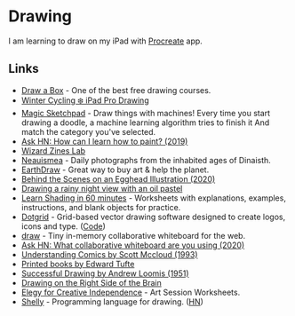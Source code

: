 # Drawing

I am learning to draw on my iPad with [Procreate](https://procreate.art) app.

## Links

* [Draw a Box](https://drawabox.com/) - One of the best free drawing courses.
* [Winter Cycling ❄️ iPad Pro Drawing](https://www.youtube.com/watch?v=4FGEX8yZqiM&app=desktop)
* [Magic Sketchpad](https://magic-sketchpad.glitch.me/) - Draw things with machines! Every time you start drawing a doodle, a machine learning algorithm tries to finish it And match the category you've selected.
* [Ask HN: How can I learn how to paint? \(2019\)](https://news.ycombinator.com/item?id=19375624)
* [Wizard Zines Lab](https://wizardzines.substack.com/archive)
* [Neauismea](https://neauoire.github.io/neauismea/) - Daily photographs from the inhabited ages of Dinaisth.
* [EarthDraw](https://earthdraw.org/) - Great way to buy art & help the planet.
* [Behind the Scenes on an Egghead Illustration \(2020\)](https://community.egghead.io/t/behind-the-scenes-on-an-egghead-illustration/1830)
* [Drawing a rainy night view with an oil pastel](https://www.youtube.com/watch?v=6qCp2smmxs8)
* [Learn Shading in 60 minutes](https://galshir.com/shading) - Worksheets with explanations, examples, instructions, and blank objects for practice.
* [Dotgrid](https://hundredrabbits.itch.io/dotgrid) - Grid-based vector drawing software designed to create logos, icons and type. \([Code](https://github.com/hundredrabbits/Dotgrid)\)
* [draw](https://github.com/thesephist/draw) - Tiny in-memory collaborative whiteboard for the web.
* [Ask HN: What collaborative whiteboard are you using \(2020\)](https://news.ycombinator.com/item?id=23272054)
* [Understanding Comics by Scott Mccloud \(1993\)](http://scottmccloud.com/2-print/1-uc/index.html)
* [Printed books by Edward Tufte](https://www.edwardtufte.com/tufte/)
* [Successful Drawing by Andrew Loomis \(1951\)](https://www.goodreads.com/book/show/2001015.Successful_Drawing)
* [Drawing on the Right Side of the Brain](https://www.drawright.com/)
* [Elegy for Creative Independence](https://flowartestudio.ck.page/) - Art Session Worksheets.
* [Shelly](https://shelly.dev/) - Programming language for drawing. \([HN](https://news.ycombinator.com/item?id=23866688)\)


